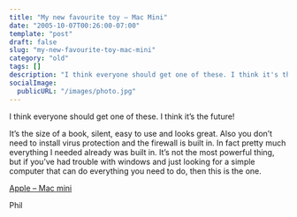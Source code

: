```yaml
---
title: "My new favourite toy – Mac Mini"
date: "2005-10-07T00:26:00-07:00"
template: "post"
draft: false
slug: "my-new-favourite-toy-mac-mini"
category: "old"
tags: []
description: "I think everyone should get one of these. I think it's the future! It's the size of a book, silent, easy to use and looks great. Also you don't need to install"
socialImage:
  publicURL: "/images/photo.jpg"
---
```

I think everyone should get one of these. I think it’s the future!  
  
It’s the size of a book, silent, easy to use and looks great. Also you don’t need to install virus protection and the firewall is built in. In fact pretty much everything I needed already was built in. It’s not the most powerful thing, but if you’ve had trouble with windows and just looking for a simple computer that can do everything you need to do, then this is the one.

[Apple – Mac mini](https://www.apple.com/macmini/)

Phil

